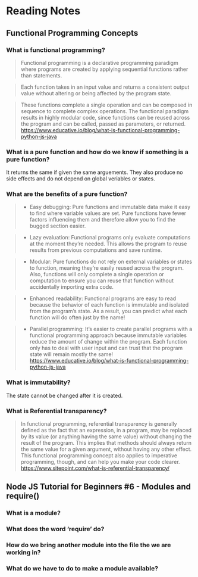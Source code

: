 # Reading Notes

## Functional Programming Concepts

### What is functional programming?

> Functional programming is a declarative programming paradigm where programs are created by applying sequential functions rather than statements.

>Each function takes in an input value and returns a consistent output value without altering or being affected by the program state.

>These functions complete a single operation and can be composed in sequence to complete complex operations. The functional paradigm results in highly modular code, since functions can be reused across the program and can be called, passed as parameters, or returned.
> https://www.educative.io/blog/what-is-functional-programming-python-js-java

### What is a pure function and how do we know if something is a pure function?

It returns the same if given the same arguements. They also produce no side effects and do not depend on global veriables or states.

### What are the benefits of a pure function?

>- Easy debugging: Pure functions and immutable data make it easy to find where variable values are set. Pure functions have fewer factors influencing them and therefore allow you to find the bugged section easier.

>- Lazy evaluation: Functional programs only evaluate computations at the moment they’re needed. This allows the program to reuse results from previous computations and save runtime.

>- Modular: Pure functions do not rely on external variables or states to function, meaning they’re easily reused across the program. Also, functions will only complete a single operation or computation to ensure you can reuse that function without accidentally importing extra code.

>- Enhanced readability: Functional programs are easy to read because the behavior of each function is immutable and isolated from the program’s state. As a result, you can predict what each function will do often just by the name!

>- Parallel programming: It’s easier to create parallel programs with a functional programming approach because immutable variables reduce the amount of change within the program. Each function only has to deal with user input and can trust that the program state will remain mostly the same!
> https://www.educative.io/blog/what-is-functional-programming-python-js-java

### What is immutability?

The state cannot be changed after it is created.

### What is Referential transparency?

> In functional programming, referential transparency is generally defined as the fact that an expression, in a program, may be replaced by its value (or anything having the same value) without changing the result of the program. This implies that methods should always return the same value for a given argument, without having any other effect. This functional programming concept also applies to imperative programming, though, and can help you make your code clearer.
> https://www.sitepoint.com/what-is-referential-transparency/

## Node JS Tutorial for Beginners #6 - Modules and require()


### What is a module?



### What does the word ‘require’ do?



### How do we bring another module into the file the we are working in?



### What do we have to do to make a module available?
